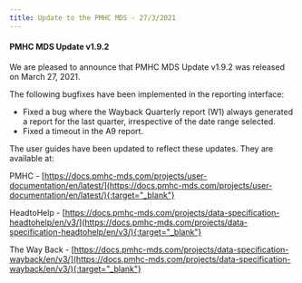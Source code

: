 ```yaml
---
title: Update to the PMHC MDS - 27/3/2021
---
```


#### PMHC MDS Update v1.9.2 ####

We are pleased to announce that PMHC MDS Update v1.9.2 was released on
March 27, 2021.

The following bugfixes have been implemented in the reporting interface:
* Fixed a bug where the Wayback Quarterly report (W1) always generated a
  report for the last quarter, irrespective of the date range selected.
* Fixed a timeout in the A9 report.

The user guides have been updated to reflect these updates. They are available at:

PMHC - [https://docs.pmhc-mds.com/projects/user-documentation/en/latest/](https://docs.pmhc-mds.com/projects/user-documentation/en/latest/){:target="_blank"}

HeadtoHelp - [https://docs.pmhc-mds.com/projects/data-specification-headtohelp/en/v3/](https://docs.pmhc-mds.com/projects/data-specification-headtohelp/en/v3/){:target="_blank"}

The Way Back - [https://docs.pmhc-mds.com/projects/data-specification-wayback/en/v3/](https://docs.pmhc-mds.com/projects/data-specification-wayback/en/v3/){:target="_blank"}
